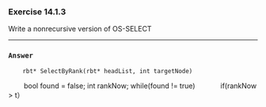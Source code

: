 ### Exercise 14.1.3
Write a nonrecursive version of OS-SELECT
***
### `Answer`
        rbt* SelectByRank(rbt* headList, int targetNode)
                bool found = false;
                int rankNow;
                while(found != true)
                        if(rankNow > t）
            
    
